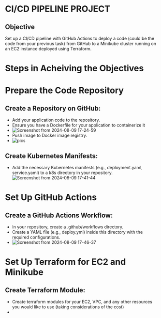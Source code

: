 # CI/CD PIPELINE PROJECT
## Objective
Set up a CI/CD pipeline with GitHub Actions to deploy a code (could be the code from your previous task) from GitHub to a Minikube cluster running on an EC2 instance deployed using Terraform.

# Steps in Acheiving the Objectives
#  Prepare the Code Repository
## Create a Repository on GitHub:
  - Add your application code to the repository.
  - Ensure you have a Dockerfile for your application to containerize it
  - ![Screenshot from 2024-08-09 17-24-59](https://github.com/user-attachments/assets/d82a09c0-ca0f-45b3-8d05-99f650aeb2a9)
  - Push image to Docker image registry.
  - ![pics](https://github.com/user-attachments/assets/724ae57b-6408-4e65-9d08-55cf5969221e)
## Create Kubernetes Manifests:
  - Add the necessary Kubernetes manifests (e.g., deployment.yaml, service.yaml) to a k8s directory in your repository.
![Screenshot from 2024-08-09 17-41-44](https://github.com/user-attachments/assets/081e5440-f708-4074-973c-91250ccac95f)
# Set Up GitHub Actions
## Create a GitHub Actions Workflow:
  - In your repository, create a .github/workflows directory.
  - Create a YAML file (e.g., deploy.yml) inside this directory with the required configurations.
  - ![Screenshot from 2024-08-09 17-46-37](https://github.com/user-attachments/assets/fb00dc91-b36d-4265-8755-6d971480e184)
#  Set Up Terraform for EC2 and Minikube
## Create Terraform Module:
  - Create terraform modules for your EC2, VPC, and any other resources you would like to use (taking considerations of the cost)
  - 
